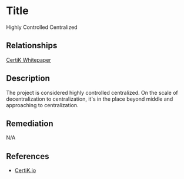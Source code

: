 # Title 
Highly Controlled Centralized

## Relationships 
[CertiK Whitepaper](https://certik.foundation/whitepaper)

## Description 
The project is considered highly controlled centralized. On the scale of decentralization to centralization, it's in the place beyond middle and approaching to centralization.

## Remediation
N/A

## References 
* [CertiK.io](https://certik.io)
